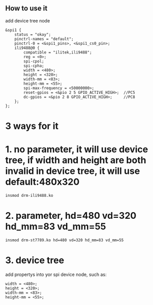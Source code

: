 ## How to use it  
add device tree node   
```
&spi1 {
    status = "okay";
    pinctrl-names = "default";
    pinctrl-0 = <&spi1_pins>, <&spi1_cs0_pin>;
    ili9488@0 {
        compatible = "ilitek,ili9488";
        reg = <0>;
        spi-cpol;
        spi-cpha;
        width = <480>;
        height = <320>;
        width-mm = <83>;
        height-mm = <55>;
        spi-max-frequency = <50000000>;
        reset-gpios = <&pio 2 5 GPIO_ACTIVE_HIGH>;  //PC5
        dc-gpios = <&pio 2 8 GPIO_ACTIVE_HIGH>;     //PC8
    };
};

```
# 3 ways for it   
# 1. no parameter, it will use device tree, if width and height are both invalid in device tree, it will use default:480x320
```shell
insmod drm-ili9488.ko 
```
# 2. parameter, hd=480 vd=320 hd_mm=83 vd_mm=55
```shell
insmod drm-st7789.ko hd=480 vd=320 hd_mm=83 vd_mm=55
```
# 3. device tree
add propertys into yor spi device node, such as:
```
width = <480>;
height = <320>;
width-mm = <83>;
height-mm = <55>;
```